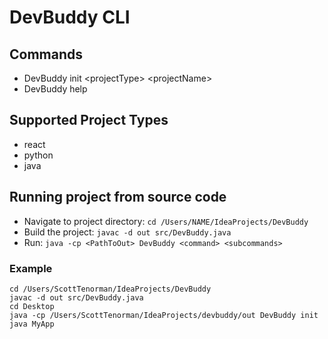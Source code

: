 # DevBuddy CLI

## Commands
- DevBuddy init \<projectType\> \<projectName\>
- DevBuddy help

## Supported Project Types
- react
- python
- java

## Running project from source code
- Navigate to project directory: `cd /Users/NAME/IdeaProjects/DevBuddy`
- Build the project: `javac -d out src/DevBuddy.java`
- Run: `java -cp <PathToOut> DevBuddy <command> <subcommands>`

### Example
```
cd /Users/ScottTenorman/IdeaProjects/DevBuddy
javac -d out src/DevBuddy.java
cd Desktop
java -cp /Users/ScottTenorman/IdeaProjects/devbuddy/out DevBuddy init java MyApp     
```